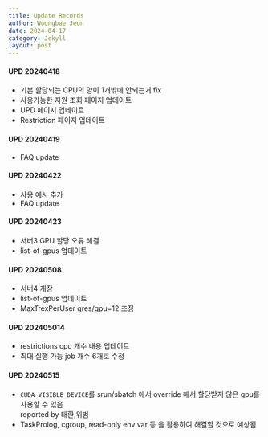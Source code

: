 ```yaml
---
title: Update Records
author: Woongbae Jeon
date: 2024-04-17
category: Jekyll
layout: post
---
```


#### UPD 20240418

- 기본 할당되는 CPU의 양이 1개밖에 안되는거 fix
- 사용가능한 자원 조회 페이지 업데이트
- UPD 페이지 업데이트
- Restriction 페이지 업데이트

#### UPD 20240419

- FAQ update

#### UPD 20240422

- 사용 예시 추가
- FAQ update

#### UPD 20240423

- 서버3 GPU 할당 오류 해결
- list-of-gpus 업데이트

#### UPD 20240508

- 서버4 개장
- list-of-gpus 업데이트
- MaxTrexPerUser gres/gpu=12 조정

#### UPD 202405014

- restrictions cpu 개수 내용 업데이트
- 최대 실행 가능 job 개수 6개로 수정

#### UPD 20240515

- `CUDA_VISIBLE_DEVICE`를 srun/sbatch 에서 override 해서 할당받지 않은 gpu를 사용할 수 있음
  <br> reported by 태환,위범
- TaskProlog, cgroup, read-only env var 등 을 활용하여 해결할 것으로 예상됨